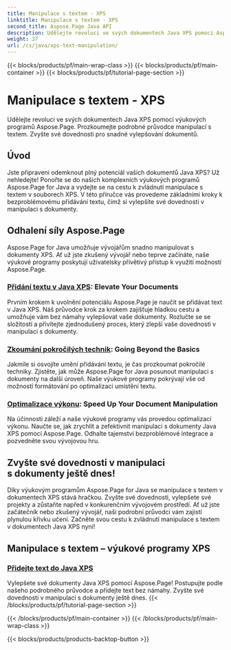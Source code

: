 ```yaml
---
title: Manipulace s textem - XPS
linktitle: Manipulace s textem - XPS
second_title: Aspose.Page Java API
description: Udělejte revoluci ve svých dokumentech Java XPS pomocí Aspose.Page. Prozkoumejte podrobné průvodce manipulací s textem. Zvyšte své dovednosti pro snadné vylepšování dokumentů.
weight: 37
url: /cs/java/xps-text-manipulation/
---
```


{{< blocks/products/pf/main-wrap-class >}}
{{< blocks/products/pf/main-container >}}
{{< blocks/products/pf/tutorial-page-section >}}

# Manipulace s textem - XPS


Udělejte revoluci ve svých dokumentech Java XPS pomocí výukových programů Aspose.Page. Prozkoumejte podrobné průvodce manipulací s textem. Zvyšte své dovednosti pro snadné vylepšování dokumentů.

## Úvod

Jste připraveni odemknout plný potenciál vašich dokumentů Java XPS? Už nehledejte! Ponořte se do našich komplexních výukových programů Aspose.Page for Java a vydejte se na cestu k zvládnutí manipulace s textem v souborech XPS. V této příručce vás provedeme základními kroky k bezproblémovému přidávání textu, čímž si vylepšíte své dovednosti v manipulaci s dokumenty.

## Odhalení síly Aspose.Page

Aspose.Page for Java umožňuje vývojářům snadno manipulovat s dokumenty XPS. Ať už jste zkušený vývojář nebo teprve začínáte, naše výukové programy poskytují uživatelsky přívětivý přístup k využití možností Aspose.Page.

### [Přidání textu v Java XPS](./add-text/): Elevate Your Documents

Prvním krokem k uvolnění potenciálu Aspose.Page je naučit se přidávat text v Java XPS. Náš průvodce krok za krokem zajišťuje hladkou cestu a umožňuje vám bez námahy vylepšovat vaše dokumenty. Rozlučte se se složitostí a přivítejte zjednodušený proces, který zlepší vaše dovednosti v manipulaci s dokumenty.

### [Zkoumání pokročilých technik](#): Going Beyond the Basics

Jakmile si osvojíte umění přidávání textu, je čas prozkoumat pokročilé techniky. Zjistěte, jak může Aspose.Page for Java posunout manipulaci s dokumenty na další úroveň. Naše výukové programy pokrývají vše od možností formátování po optimalizaci umístění textu.

### [Optimalizace výkonu](#): Speed Up Your Document Manipulation

Na účinnosti záleží a naše výukové programy vás provedou optimalizací výkonu. Naučte se, jak zrychlit a zefektivnit manipulaci s dokumenty Java XPS pomocí Aspose.Page. Odhalte tajemství bezproblémové integrace a pozvedněte svou vývojovou hru.

## Zvyšte své dovednosti v manipulaci s dokumenty ještě dnes!

Díky výukovým programům Aspose.Page for Java se manipulace s textem v dokumentech XPS stává hračkou. Zvyšte své dovednosti, vylepšete své projekty a zůstaňte napřed v konkurenčním vývojovém prostředí. Ať už jste začátečník nebo zkušený vývojář, naši podrobní průvodci vám zajistí plynulou křivku učení. Začněte svou cestu k zvládnutí manipulace s textem v dokumentech Java XPS nyní!
## Manipulace s textem – výukové programy XPS
### [Přidejte text do Java XPS](./add-text/)
Vylepšete své dokumenty Java XPS pomocí Aspose.Page! Postupujte podle našeho podrobného průvodce a přidejte text bez námahy. Zvyšte své dovednosti v manipulaci s dokumenty ještě dnes.
{{< /blocks/products/pf/tutorial-page-section >}}

{{< /blocks/products/pf/main-container >}}
{{< /blocks/products/pf/main-wrap-class >}}

{{< blocks/products/products-backtop-button >}}

